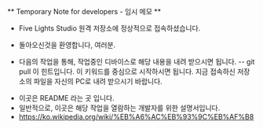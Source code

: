 ** Temporary Note for developers - 임시 메모 **

- Five Lights Studio 원격 저장소에 정상적으로 접속하셨습니다.
- 돌아오신것을 환영합니다, 여러분.

- 다음의 작업을 통해, 작업중인 디바이스로 해당 내용을 내려 받으시면 됩니다.
-- git pull 이 힌트입니다. 이 키워드를 중심으로 시작하시면 됩니다. 지금 접속하신 저장소의 파일을 자신의 PC로 내려 받으시기 바랍니다.

* 이곳은 README 라는 곳 입니다.
* 일반적으로, 이곳은 해당 작업을 열람하는 개발자를 위한 설명서입니다.
* https://ko.wikipedia.org/wiki/%EB%A6%AC%EB%93%9C%EB%AF%B8
